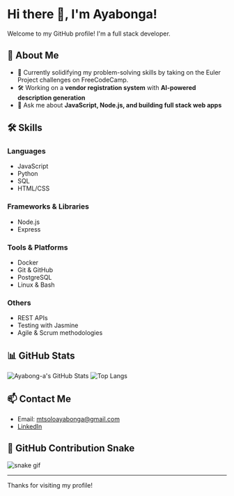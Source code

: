 # Hi there 👋, I'm Ayabonga!

Welcome to my GitHub profile! I'm a full stack developer.

## 🚀 About Me
- 🌱 Currently solidifying my problem-solving skills by taking on the Euler Project challenges on FreeCodeCamp.
- 🛠️ Working on a **vendor registration system** with **AI-powered description generation**
- 💬 Ask me about **JavaScript, Node.js, and building full stack web apps**

## 🛠️ Skills

### Languages
- JavaScript
- Python
- SQL
- HTML/CSS

### Frameworks & Libraries
- Node.js
- Express

### Tools & Platforms
- Docker
- Git & GitHub
- PostgreSQL
- Linux & Bash

### Others
- REST APIs
- Testing with Jasmine
- Agile & Scrum methodologies

## 📊 GitHub Stats

![Ayabong-a's GitHub Stats](https://github-readme-stats.vercel.app/api?username=ayabong-a&show_icons=true&theme=radical)
![Top Langs](https://github-readme-stats.vercel.app/api/top-langs/?username=ayabong-a&layout=compact&theme=radical)

## 📫 Contact Me
- Email: [mtsoloayabonga@gmail.com](mailto:mtsoloayabonga@gmail.com)
- [LinkedIn](https://www.linkedin.com/me?trk=p_mwlite_feed-secondary_nav)

## 🐍 GitHub Contribution Snake

![snake gif](https://github.com/ayabong-a/ayabong-a/blob/output/github-contribution-grid-snake.svg)

---

Thanks for visiting my profile!
